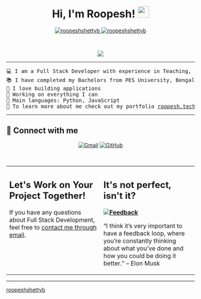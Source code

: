 <h1 align="center">
Hi, I'm Roopesh!
	<a href="https://github.com/roopeshshettyb" target="_self">
		<img src="https://media.giphy.com/media/hvRJCLFzcasrR4ia7z/giphy.gif" width="30">
	</a>
</h1>
<p align="center">
	<a href="https://github.com/roopeshshettyb">
		<img src="https://komarev.com/ghpvc/?username=roopeshshettyb&label=Profile%20views&color=0e75b6&style=flat" alt="roopeshshettyb" />
	</a>
	<a href="https://github.com/roopeshshettyb">
		<img src="https://img.shields.io/github/followers/roopeshshettyb?label=Followers" alt="roopeshshettyb" />
	</a>
</p>
<br/>
<p align="center">
	<a href="https://github.com/roopeshshettyb">
		<img src="https://readme-typing-svg.herokuapp.com?lines=Full+Stack+Engineer;Teacher;Project+Management;Sales;Marketing&center=true&width=380&height=45">
	</a>
</p>

<hr>

<pre>
💻 I am a Full Stack Developer with experience in Teaching, Sales & Marketing domains.
📚 I have completed my Bachelors from PES University, Bengaluru
📝 I love building applications
🔭 Working on everything I can
🌟 Main languages: Python, JavaScript
🤔 To learn more about me check out my portfolio <a href="https://roopesh.tech" target="_blank">roopesh.tech</a>
</pre>
<hr>

## 🤝 Connect with me
<p align="center">
	<a href="https://mail.google.com/mail/?view=cm&to=roopesh%40flashpact.in&su=Hey,Roopesh"><img img src="https://img.shields.io/badge/gmail-%23EA4335.svg?style=plastic&logo=gmail&logoColor=white" alt="Gmail"/></a>
	<a href="https://github.com/roopeshshettyb"><img src="https://img.shields.io/badge/github-%23181717.svg?style=plastic&logo=github&logoColor=white" alt="GitHub"/></a>
</p>

</br>

<table style="border: none">
  <tr>
  <td width="50%" valign="top">

## Let's Work on Your Project Together!

If you have any questions about Full Stack Development, feel free to <a href="https://mail.google.com/mail/?view=cm&to=roopesh%40flashpact.in&su=Hey,Roopesh">contact me through email</a>.

  </td>
  <td width="50%" valign="top">

## It's not perfect, isn't it?

**<a href="https://github.com/roopeshshettyb"><img alt="Feedback" src="https://img.shields.io/badge/Ask%20me-anything-1abc9c.svg"></a>**

“I think it’s very important to have a feedback loop, where you’re constantly thinking about what you’ve done and how you could be doing it better.”
– Elon Musk

  </td>
  </tr>
</table>

------

[roopeshshettyb](https://github.com/roopeshshettyb)
